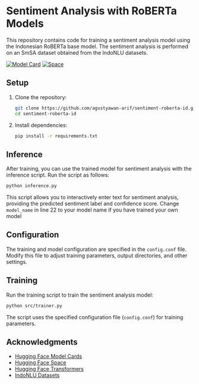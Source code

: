 # Sentiment Analysis with RoBERTa Models

This repository contains code for training a sentiment analysis model using the Indonesian RoBERTa base model. The sentiment analysis is performed on an SmSA dataset obtained from the IndoNLU datasets.

[![Model Card](https://img.shields.io/badge/Hugging%20Face-Model%20Card-blueviolet)](https://huggingface.co/arifagustyawan/sentiment-roberta-id)
[![Space](https://img.shields.io/badge/Hugging%20Face-Space-blue)](https://huggingface.co/spaces/arifagustyawan/sentiment-roberta-id)

## Setup

1. Clone the repository:

   ```bash
   git clone https://github.com/agustyawan-arif/sentiment-roberta-id.git
   cd sentiment-roberta-id
   ```

2. Install dependencies:

   ```bash
   pip install -r requirements.txt
   ```

## Inference

After training, you can use the trained model for sentiment analysis with the inference script. Run the script as follows:

```bash
python inference.py
```

This script allows you to interactively enter text for sentiment analysis, providing the predicted sentiment label and confidence score. Change `model_name` in line 22 to your model name if you have trained your own model

## Configuration

The training and model configuration are specified in the `config.conf` file. Modify this file to adjust training parameters, output directories, and other settings.

## Training

Run the training script to train the sentiment analysis model:

```bash
python src/trainer.py
```

The script uses the specified configuration file (`config.conf`) for training parameters.

## Acknowledgments
- [Hugging Face Model Cards](https://huggingface.co/arifagustyawan/sentiment-roberta-id)
- [Hugging Face Space](https://huggingface.co/spaces/arifagustyawan/sentiment-roberta-id)
- [Hugging Face Transformers](https://github.com/huggingface/transformers)
- [IndoNLU Datasets](https://huggingface.co/datasets/indonlp/indonlu)